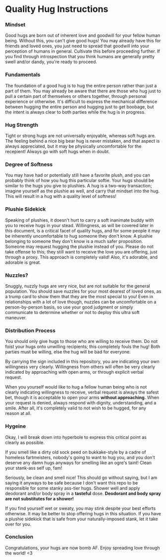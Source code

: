 # Quality Hug Instructions

### Mindset

Good hugs are born out of inherent love and goodwill for your fellow human being. Without this, you can't give good hugs! You may already have this for friends and loved ones, you just need to spread that goodwill into your perception of humans in general. Cultivate this before proceeding further. If you find through introspection that you think humans are generally pretty swell and/or dandy, you're ready to proceed.

### Fundamentals

The foundation of a good hug is to hug the entire person rather than just a part of them. You may already be aware that there are those who hug just to pull a certain part of themselves or others together, through personal experience or otherwise. It's difficult to express the mechanical difference between hugging the entire person and hugging just to get boobage, but the intent is always clear to both parties while the hug is in progress.

### Hug Strength

Tight or strong hugs are not universally enjoyable, whereas soft hugs are. The feeling behind a nice big bear hug is never mistaken, and that aspect is always appreciated, but it may be physically uncomfortable for the recepient! Always go with soft hugs when in doubt.

### Degree of Softness

You may have had or potentially still have a favorite plush, and you can probably think of how you hug this particular softie. Your hugs should be similar to the hugs you give to plushies. A hug is a two-way transaction; imagine yourself as the plushie as well, and carry that mindset into the hug. This will result in a hug with a quality level of softness!

### Plushie Sidekick

Speaking of plushies, it doesn't hurt to carry a soft inanimate buddy with you to receive hugs in your stead. Willingness, as will be covered later in this document, is a critical facet of quality hugs, and for some people it may be inherently uncomfortable to hug someone they don't know. A plushie belonging to someone they don't know is a much safer proposition. Someone may request hugging the plushie instead of you. Please do not take offense to this; they still want to receive the love you are offering, just through a proxy. This approach is completely valid! Also, it's adorable, and adorable is great.

### Nuzzles?

Snuggly, nuzzly hugs are very nice, but are not suitable for the general population. You should save nuzzles for your most dearest of loved ones, as a trump card to show them that they are the most special to you! Even in relationships with a lot of love though, nuzzles can be uncomfortable on a person-by-person basis, so use your good judgment or simply communicate to determine whether or not to deploy this ultra soft maneuver.

### Distribution Process

You should only give hugs to those who are willing to receive them. Do not foist your hugs onto unwilling recipients; this completely fouls the hug! Both parties must be willing, else the hug will be bad for everyone.

By carrying the sign included in this repository, you are indicating your own willingness very clearly. Willingness from others will often be very clearly indicated by approaching with open arms, or through explicit verbal request.

When you yourself would like to hug a fellow human being who is not clearly indicating willingness to receive, verbal request is always the safest bet, though it is acceptable to open your arms **without approaching.** When your request is denied, always respond with dignity, understanding, and a smile. After all, it's completely valid to not wish to be hugged, for any reason at all.

### Hygeine

Okay, I will break down into hyperbole to express this critical point as clearly as possible.

If you smell like a dirty old sock peed on bukkake-style by a cadre of homeless fartmeisters, nobody's going to want to hug you, and you don't deserve any damn hugs anyways for smelling like an ogre's taint! Clean your stank-ass self up, fam!

Seriously, be clean and smell nice! This should go without saying, but I am saying it anyways to be safe because I don't want this repo to be responsible for some stanky ass-tier hugs. Shower well and apply deodorant and/or body spray in a **tasteful** dose. **Deodorant and body spray are not substitutes for a shower!**

If you find yourself wet or sweaty, you may stink despite your best efforts otherwise. It may be better to stop offering hugs in this situation. If you have a plushie sidekick that is safe from your naturally-imposed stank, let it take over for you.

### Conclusion

Congratulations, your hugs are now bomb AF. Enjoy spreading love through the world! <3
